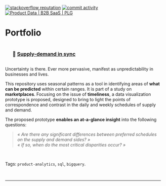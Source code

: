 <!--
**IsisSantosCosta/IsisSantosCosta** is a ✨ _special_ ✨ repository because its `README.md` (this file) appears on your GitHub profile.

Here are some ideas to get you started:

- 🔭 I’m currently working on ...
- 🌱 I’m currently learning ...
- 👯 I’m looking to collaborate on ...
- 🤔 I’m looking for help with ...
- 💬 Ask me about ...
- 📫 How to reach me: ...
- 😄 Pronouns: ...
- ⚡ Fun fact: ...
-->

<!-- ------------------------------------------------------------------------------------------------------------------------------------ -->
<!-- Intro -->
<!-- [![portfolio stars](https://img.shields.io/github/stars/isis-santos-costa?style=social)](https://github.com/isis-santos-costa/) -->
<!-- [![🔥 freeCodeCamp points](https://img.shields.io/freecodecamp/points/isis-santos-costa?label=%F0%9F%94%A5%20freeCodeCamp%20points)](https://www.freecodecamp.org/isis-santos-costa/) -->
[![stackoverflow reputation](https://img.shields.io/stackexchange/stackoverflow/r/7865030?color=brightgreen)](https://stackoverflow.com/users/7865030/isis-santos-costa/)
[![commit activity](https://img.shields.io/github/commit-activity/m/isis-santos-costa/when-riders-meet-drivers?label=commit%20activity%20%28portfolio%29)](https://github.com/isis-santos-costa/when-riders-meet-drivers/)
[![Product Data | B2B SaaS | PLG](https://img.shields.io/badge/product%20data%20%7C%20b2b%20saas%20%7C%20plg-%E2%98%95-purple)](https://www.linkedin.com/in/isis-santos-costa/)   

<!-- ------------------------------------------------------------------------------------------------------------------------------------ -->
<!-- Portfolio --> 
# Portfolio

<!-- ------------------------------------------------------------------------------------------------------------------------------------ -->
<!-- when-riders-meet-drivers -->
<div id="user-content-toc"><ul><summary>
  <h3 style="display: inline-block;"> 📌 <a href='https://github.com/isis-santos-costa/when-riders-meet-drivers'>Supply-demand in sync</a> </h3>
</summary></ul></div>

Uncertainty is there. Ever more pervasive, manifest as unpredictability in businesses and lives. 

This repository uses seasonal patterns as a tool in identifying areas of **what can be predicted** within certain ranges. It is part of a study on **marketplaces**. Focusing on the issue of **timeliness**, a data visualization prototype is proposed, designed to bring to light the points of correspondence and contrast in the daily and weekly schedules of supply and demand.  

The proposed prototype **enables an at-a-glance insight** into the following questions:  

> <i> « Are there any significant differences between preferred schedules on the supply and demand sides? » </i>  
> <i> « If so, when do the most critical disparities occur? » </i>  

<br>

Tags: `product-analytics`, `sql`, `bigquery`.  

<br>

<!-- ------------------------------------------------------------------------------------------------------------------------------------ -->

___

